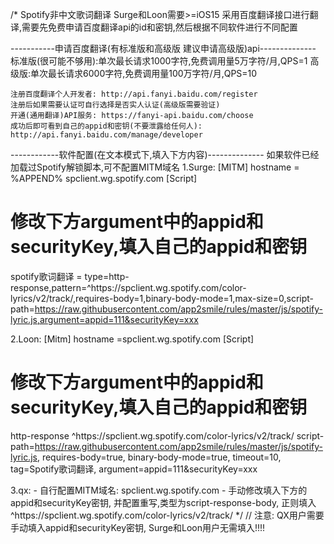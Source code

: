 /*
Spotify非中文歌词翻译 Surge和Loon需要>=iOS15
采用百度翻译接口进行翻译,需要先免费申请百度翻译api的id和密钥,然后根据不同软件进行不同配置

-----------申请百度翻译(有标准版和高级版 建议申请高级版)api--------------
标准版(很可能不够用):单次最长请求1000字符,免费调用量5万字符/月,QPS=1
高级版:单次最长请求6000字符,免费调用量100万字符/月,QPS=10

    注册百度翻译个人开发者: http://api.fanyi.baidu.com/register
    注册后如果需要认证可自行选择是否实人认证(高级版需要验证)
    开通(通用翻译)API服务: https://fanyi-api.baidu.com/choose
    成功后即可看到自己的appid和密钥(不要泄露给任何人): http://api.fanyi.baidu.com/manage/developer

------------软件配置(在文本模式下,填入下方内容)--------------
如果软件已经加载过Spotify解锁脚本,可不配置MITM域名
1.Surge:
[MITM]
hostname = %APPEND% spclient.wg.spotify.com
[Script]
# 修改下方argument中的appid和securityKey,填入自己的appid和密钥
spotify歌词翻译 = type=http-response,pattern=^https:\/\/spclient\.wg\.spotify\.com\/color-lyrics\/v2\/track\/,requires-body=1,binary-body-mode=1,max-size=0,script-path=https://raw.githubusercontent.com/app2smile/rules/master/js/spotify-lyric.js,argument=appid=111&securityKey=xxx

2.Loon:
[Mitm]
hostname =spclient.wg.spotify.com
[Script]
# 修改下方argument中的appid和securityKey,填入自己的appid和密钥
http-response ^https:\/\/spclient\.wg\.spotify\.com\/color-lyrics\/v2\/track\/ script-path=https://raw.githubusercontent.com/app2smile/rules/master/js/spotify-lyric.js, requires-body=true, binary-body-mode=true, timeout=10, tag=Spotify歌词翻译, argument=appid=111&securityKey=xxx

3.qx:
    - 自行配置MITM域名: spclient.wg.spotify.com
    - 手动修改填入下方的appid和securityKey密钥, 并配置重写,类型为script-response-body,
      正则填入^https:\/\/spclient\.wg\.spotify\.com\/color-lyrics\/v2\/track\/
*/
// 注意: QX用户需要手动填入appid和securityKey密钥, Surge和Loon用户无需填入!!!!

